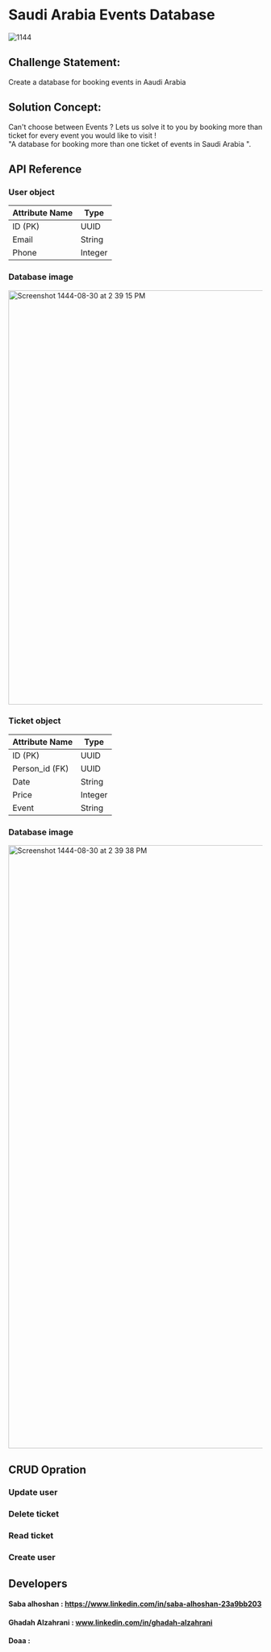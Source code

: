 

 # Saudi Arabia Events Database
![1144](https://user-images.githubusercontent.com/105789612/226899531-0f468765-1655-4480-bb9c-5c0ae0978318.jpg)
## Challenge Statement:
Create a database for booking events in Aaudi Arabia 

## Solution Concept:
Can't choose between Events ? Lets us solve it to you by booking more than ticket for every event you would like to visit !                                           
"A database for booking more than one ticket of events in Saudi Arabia ".



## API Reference 

### User object 


| Attribute Name  | Type |
| ------------- | ------------- |
|  ID (PK) | UUID   |
| Email | String  |
| Phone | Integer  |



### Database image

<img width="822" alt="Screenshot 1444-08-30 at 2 39 15 PM" src="https://user-images.githubusercontent.com/105789612/226893120-847cc7b5-b530-49a5-98e1-99502bf0bb27.png">


### Ticket object 


| Attribute Name  | Type |
| ------------- | ------------- |
|  ID (PK) | UUID   |
| Person_id (FK) | UUID  |
| Date | String  |
| Price | Integer  |
| Event | String  |


### Database image
<img width="1197" alt="Screenshot 1444-08-30 at 2 39 38 PM" src="https://user-images.githubusercontent.com/105789612/226893198-0d74e4d2-b70e-4033-8840-5294a8913a6a.png">


## CRUD Opration 


### Update user


### Delete ticket


### Read ticket


### Create user








## Developers
#### Saba alhoshan : https://www.linkedin.com/in/saba-alhoshan-23a9bb203
#### Ghadah Alzahrani : www.linkedin.com/in/ghadah-alzahrani
#### Doaa : 


